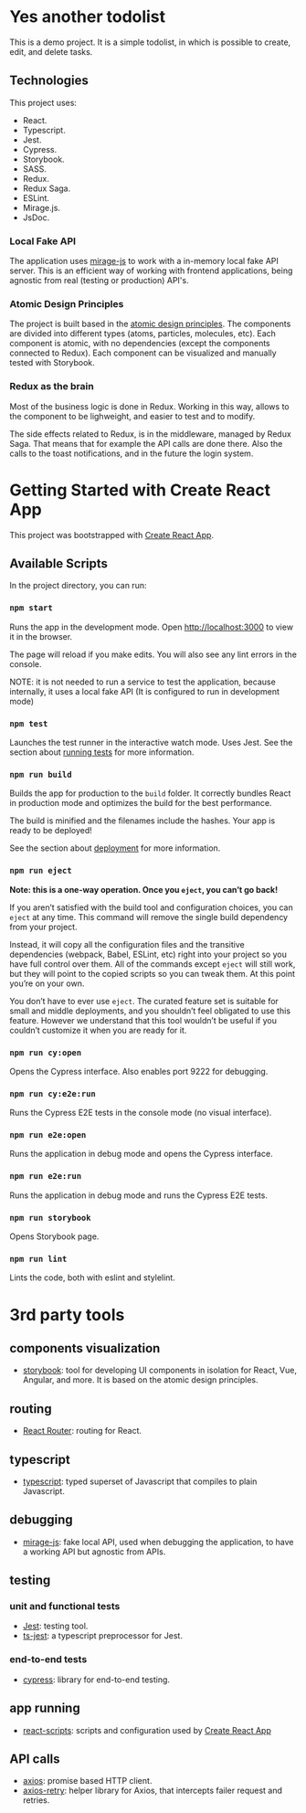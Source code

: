 # Yes another todolist

This is a demo project. It is a simple todolist, in which is possible to create, edit, and delete tasks.

## Technologies

This project uses:

- React.
- Typescript.
- Jest.
- Cypress.
- Storybook.
- SASS.
- Redux.
- Redux Saga.
- ESLint.
- Mirage.js.
- JsDoc.

### Local Fake API

The application uses [mirage-js](https://miragejs.com/) to work with a in-memory local fake API server. This is an efficient way of working with frontend applications, being agnostic from real (testing or production) API's.

### Atomic Design Principles

The project is built based in the [atomic design principles](https://bradfrost.com/blog/post/atomic-web-design/). The components are divided into different types (atoms, particles, molecules, etc). Each component is atomic, with no dependencies (except the components connected to Redux). Each component can be visualized and manually tested with Storybook.

### Redux as the brain

Most of the business logic is done in Redux. Working in this way, allows to the component to be lighweight, and easier to test and to modify.

The side effects related to Redux, is in the middleware, managed by Redux Saga. That means that for example the API calls are done there. Also the calls to the toast notifications, and in the future the login system.

# Getting Started with Create React App

This project was bootstrapped with [Create React App](https://github.com/facebook/create-react-app).

## Available Scripts

In the project directory, you can run:

### `npm start`

Runs the app in the development mode.
Open [http://localhost:3000](http://localhost:3000) to view it in the browser.

The page will reload if you make edits.
You will also see any lint errors in the console.

NOTE: it is not needed to run a service to test the application, because internally, it uses a local fake API (It is configured to run in development mode)

### `npm test`

Launches the test runner in the interactive watch mode. Uses Jest.
See the section about [running tests](https://facebook.github.io/create-react-app/docs/running-tests) for more information.

### `npm run build`

Builds the app for production to the `build` folder.
It correctly bundles React in production mode and optimizes the build for the best performance.

The build is minified and the filenames include the hashes.
Your app is ready to be deployed!

See the section about [deployment](https://facebook.github.io/create-react-app/docs/deployment) for more information.

### `npm run eject`

**Note: this is a one-way operation. Once you `eject`, you can’t go back!**

If you aren’t satisfied with the build tool and configuration choices, you can `eject` at any time. This command will remove the single build dependency from your project.

Instead, it will copy all the configuration files and the transitive dependencies (webpack, Babel, ESLint, etc) right into your project so you have full control over them. All of the commands except `eject` will still work, but they will point to the copied scripts so you can tweak them. At this point you’re on your own.

You don’t have to ever use `eject`. The curated feature set is suitable for small and middle deployments, and you shouldn’t feel obligated to use this feature. However we understand that this tool wouldn’t be useful if you couldn’t customize it when you are ready for it.


### `npm run cy:open`

Opens the Cypress interface. Also enables port 9222 for debugging.

### `npm run cy:e2e:run`

Runs the Cypress E2E tests in the console mode (no visual interface).

### `npm run e2e:open`

Runs the application in debug mode and opens the Cypress interface.

### `npm run e2e:run`

Runs the application in debug mode and runs the Cypress E2E tests.

### `npm run storybook`

Opens Storybook page.

### `npm run lint`

Lints the code, both with eslint and stylelint.

# 3rd party tools

## components visualization

- [storybook](https://storybook.js.org/): tool for developing UI components in isolation for React, Vue, Angular, and more. It is based on the atomic design principles.

## routing

- [React Router](https://reactrouter.com/web/guides/quick-start): routing for React.

## typescript

- [typescript](https://www.typescriptlang.org/): typed superset of Javascript that compiles to plain Javascript.

## debugging

- [mirage-js](https://miragejs.com/): fake local API, used when debugging the application, to have a working API but agnostic from APIs.

## testing

### unit and functional tests

- [Jest](https://jestjs.io/): testing tool.
- [ts-jest](https://github.com/kulshekhar/ts-jest): a typescript preprocessor for Jest.

### end-to-end tests

- [cypress](https://www.cypress.io/): library for end-to-end testing.

## app running

- [react-scripts](https://www.npmjs.com/package/react-scripts): scripts and configuration used by [Create React App](https://github.com/facebook/create-react-app)


## API calls

-  [axios](https://github.com/axios/axios): promise based HTTP client.
-  [axios-retry](https://github.com/softonic/axios-retry): helper library for Axios, that intercepts failer request and retries.
